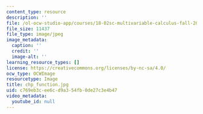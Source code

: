 ```yaml
---
content_type: resource
description: ''
file: /ol-ocw-studio-app/courses/18-02sc-multivariable-calculus-fall-2010/c769eb3cee6cd9a354fb0de27c3e4b47_chp_function.jpg
file_size: 11437
file_type: image/jpeg
image_metadata:
  caption: ''
  credit: ''
  image-alt: ''
learning_resource_types: []
license: https://creativecommons.org/licenses/by-nc-sa/4.0/
ocw_type: OCWImage
resourcetype: Image
title: chp_function.jpg
uid: c769eb3c-ee6c-d9a3-54fb-0de27c3e4b47
video_metadata:
  youtube_id: null
---
```

